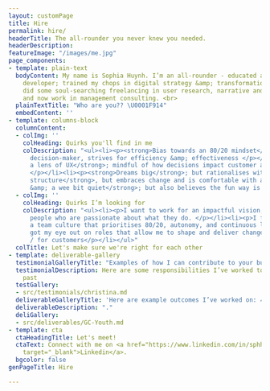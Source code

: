 ```yaml
---
layout: customPage
title: Hire
permalink: hire/
headerTitle: The all-rounder you never knew you needed.
headerDescription: 
featureImage: "/images/me.jpg"
page_components:
- template: plain-text
  bodyContent: My name is Sophia Huynh. I’m an all-rounder - educated as a software
    developer; trained my chops in digital strategy &amp; transformation consulting;
    did some soul-searching freelancing in user research, narrative and design projects;
    and now work in management consulting. <br>
  plainTextTitle: "Who are you?? \U0001F914"
  embedContent: ''
- template: columns-block
  columnContent:
  - colImg: ''
    colHeading: Quirks you'll find in me
    colDescription: "<ul><li><p><strong>Bias towards an 80/20 mindset</strong>; pragmatic
      decision-maker, strives for efficiency &amp; effectiveness </p></li><li><p><strong>Wears
      a lens of UX</strong>; mindful of how decisions impact customer and team experience
      </p></li><li><p><strong>Dreams big</strong>; but rationalises with data </p></li><li><p><strong>Prefers
      structure</strong>, but embraces change and is comfortable with ambiguity </p></li><li><p><strong>Introspective
      &amp; a wee bit quiet</strong>; but also believes the fun way is the best way</p></li></ul>"
  - colImg: ''
    colHeading: Quirks I’m looking for
    colDescription: "<ul><li><p>I want to work for an impactful vision; </p></li><li><p>with
      people who are passionate about what they do. </p></li><li><p>I flourish in
      a team culture that prioritises 80/20, autonomy, and continuous learning. </p></li><li><p>I’ve
      got my eye out on roles that allow me to shape and deliver change in the org
      / for customers</p></li></ul>"
  colTitle: Let's make sure we're right for each other
- template: deliverable-gallery
  testimonialGalleryTitle: "Examples of how I can contribute to your business \U0001F4AA"
  testimonialDescription: Here are some responsibilities I’ve worked towards in the
    past
  testGallery:
  - src/testimonials/christina.md
  deliverableGalleryTitle: 'Here are example outcomes I’ve worked on: ✍️'
  deliverableDescription: "."
  deliGallery:
  - src/deliverables/GC-Youth.md
- template: cta
  ctaHeadingTitle: Let's meet!
  ctaText: Connect with me on <a href="https://www.linkedin.com/in/sphhuynh/" title=""
    target="_blank">Linkedin</a>.
  bgcolor: false
genPageTitle: Hire

---
```

